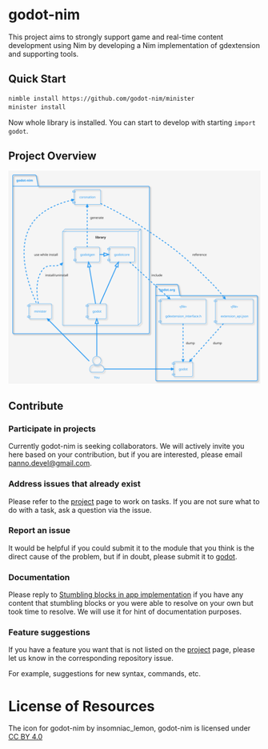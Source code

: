 # godot-nim

This project aims to strongly support game and real-time content development using Nim by developing a Nim implementation of gdextension and supporting tools.

## Quick Start

```bash
nimble install https://github.com/godot-nim/minister
minister install
```

Now whole library is installed. You can start to develop with starting `import godot`.

## Project Overview

![overview image](../out/projectOverview/Project%20Overview.svg)

## Contribute

### Participate in projects

Currently godot-nim is seeking collaborators.
We will actively invite you here based on your contribution, but if you are interested, please email panno.devel@gmail.com.

### Address issues that already exist

Please refer to the [project] page to work on tasks.
If you are not sure what to do with a task, ask a question via the issue.

### Report an issue

It would be helpful if you could submit it to the module that you think is the direct cause of the problem, but if in doubt, please submit it to [godot].

### Documentation

Please reply to [Stumbling blocks in app implementation] if you have any content that stumbling blocks or you were able to resolve on your own but took time to resolve. We will use it for hint of documentation purposes.

### Feature suggestions

If you have a feature you want that is not listed on the [project] page, please let us know in the corresponding repository issue.

For example, suggestions for new syntax, commands, etc.

# License of Resources

<p xmlns:cc="http://creativecommons.org/ns#" xmlns:dct="http://purl.org/dc/terms/"><span property="dct:title">The icon for godot-nim</span> by <span property="cc:attributionName">insomniac_lemon, godot-nim</span> is licensed under <a href="https://creativecommons.org/licenses/by/4.0/?ref=chooser-v1" target="_blank" rel="license noopener noreferrer" style="display:inline-block;">CC BY 4.0<img style="height:22px!important;margin-left:3px;vertical-align:text-bottom;" src="https://mirrors.creativecommons.org/presskit/icons/cc.svg?ref=chooser-v1" alt=""><img style="height:22px!important;margin-left:3px;vertical-align:text-bottom;" src="https://mirrors.creativecommons.org/presskit/icons/by.svg?ref=chooser-v1" alt=""></a></p>

[Stumbling blocks in app implementation]: https://github.com/godot-nim/docs/issues/1
[project]: https://github.com/orgs/godot-nim/projects/1/
[coronation]: https://github.com/godot-nim/coronation
[godot]: https://github.com/godot-nim/godot
[godotcore]: https://github.com/godot-nim/godotcore
[minister]: https://github.com/godot-nim/minister

<!--

**Here are some ideas to get you started:**

🙋‍♀️ A short introduction - what is your organization all about?
🌈 Contribution guidelines - how can the community get involved?
👩‍💻 Useful resources - where can the community find your docs? Is there anything else the community should know?
🍿 Fun facts - what does your team eat for breakfast?
🧙 Remember, you can do mighty things with the power of [Markdown](https://docs.github.com/github/writing-on-github/getting-started-with-writing-and-formatting-on-github/basic-writing-and-formatting-syntax)
-->
